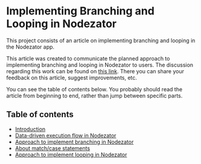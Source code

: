 # Implementing Branching and Looping in Nodezator

This project consists of an article on implementing branching and looping in the Nodezator app.

This article was created to communicate the planned approach to implementing branching and looping in Nodezator to users. The discussion regarding this work can be found on [this link](https://github.com/IndiePython/nodezator/discussions/34). There you can share your feedback on this article, suggest improvements, etc.

You can see the table of contents below. You probably should read the article from beginning to end, rather than jump between specific parts.



## Table of contents


- [Introduction](introduction.md)
- [Data-driven execution flow in Nodezator](data_driven_execution_flow.md)
- [Approach to implement branching in Nodezator](branching_implementation_approach.md)
- [About match/case statements](match_case_statements.md)
- [Approach to implement looping in Nodezator](looping_implementation_approach.md)

